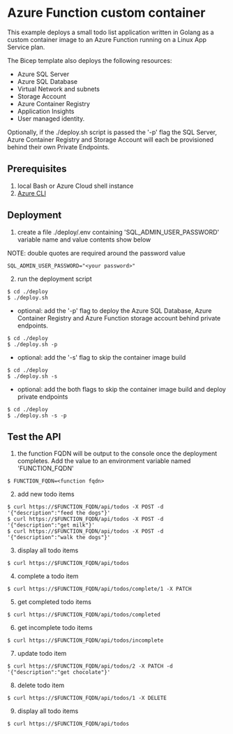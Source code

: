# Azure Function custom container
This example deploys a small todo list application written in Golang as a custom container image to an Azure Function running on a Linux App Service plan. 

The Bicep template also deploys the following resources:
- Azure SQL Server
- Azure SQL Database
- Virtual Network and subnets
- Storage Account
- Azure Container Registry
- Application Insights
- User managed identity.

Optionally, if the ./deploy.sh script is passed the '-p' flag the SQL Server, Azure Container Registry and Storage Account will each be provisioned behind their own Private Endpoints.

## Prerequisites
1. local Bash or Azure Cloud shell instance
2. [Azure CLI](https://learn.microsoft.com/en-us/cli/azure/install-azure-cli)

## Deployment
1. create a file ./deploy/.env containing 'SQL_ADMIN_USER_PASSWORD' variable name and value contents show below

NOTE: double quotes are required around the password value
```
SQL_ADMIN_USER_PASSWORD="<your password>"
```
2. run the deployment script
```
$ cd ./deploy
$ ./deploy.sh
```
  - optional: add the '-p' flag to deploy the Azure SQL Database, Azure Container Registry and Azure Function storage account behind private endpoints. 
```
$ cd ./deploy
$ ./deploy.sh -p
```
  - optional: add the '-s' flag to skip the container image build
```
$ cd ./deploy
$ ./deploy.sh -s
```
  - optional: add the both flags to skip the container image build and deploy private endpoints
```
$ cd ./deploy
$ ./deploy.sh -s -p
```

## Test the API
1. the function FQDN will be output to the console once the deployment completes. Add the value to an environment variable named 'FUNCTION_FQDN'
```
$ FUNCTION_FQDN=<function fqdn>
```
2. add new todo items
```
$ curl https://$FUNCTION_FQDN/api/todos -X POST -d '{"description":"feed the dogs"}'
$ curl https://$FUNCTION_FQDN/api/todos -X POST -d '{"description":"get milk"}'
$ curl https://$FUNCTION_FQDN/api/todos -X POST -d '{"description":"walk the dogs"}'
```
3. display all todo items
```
$ curl https://$FUNCTION_FQDN/api/todos
```
4. complete a todo item
```
$ curl https://$FUNCTION_FQDN/api/todos/complete/1 -X PATCH
```
5. get completed todo items
```
$ curl https://$FUNCTION_FQDN/api/todos/completed
```
6. get incomplete todo items
```
$ curl https://$FUNCTION_FQDN/api/todos/incomplete
```
7. update todo item
```
$ curl https://$FUNCTION_FQDN/api/todos/2 -X PATCH -d '{"description":"get chocolate"}'
```
8. delete todo item
```
$ curl https://$FUNCTION_FQDN/api/todos/1 -X DELETE
```
9. display all todo items
```
$ curl https://$FUNCTION_FQDN/api/todos
```